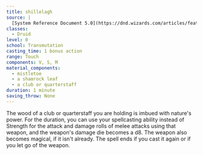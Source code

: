 ```yaml
---
title: shillelagh
source: |
  [System Reference Document 5.0](https://dnd.wizards.com/articles/features/systems-reference-document-srd)
classes:
  - Druid
level: 0
school: Transmutation
casting_time: 1 bonus action
range: Touch
components: V, S, M
material_components:
  - mistletoe
  - a shamrock leaf
  - a club or quarterstaff
duration: 1 minute
saving_throw: None
---
```


The wood of a club or quarterstaff you are holding is imbued with nature's power. For the duration, you can use your spellcasting ability instead of Strength for the attack and damage rolls of melee attacks using that weapon, and the weapon's damage die becomes a d8. The weapon also becomes magical, if it isn't already. The spell ends if you cast it again or if you let go of the weapon.
